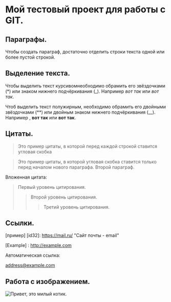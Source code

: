# Мой тестовый проект для работы с GIT.

## Параграфы.

Чтобы создать параграф, достаточно отделить строки текста одной или более пустой строкой.

## Выделение текста.

Чтобы выделить текст курсивомнеобходимо обрамить его звёздочками
(*) или знаком нижнего подчёркивания (_). Например *вот так* или _вот так_.

Чтоб выделить текст полужирным, необходимо обрамить его двойными звёздочками (**) или двойным знаком нижнего подчёркивания (__). Например , **вот так** или __вот так__.

## Цитаты.

> Это пример цитаты,
> в которой перед каждой строкой
> ставится угловая скобка

> Это пример цитаты,
в которой угловая скобка 
ставится только перед началом нового параграфа.
> Второй параграф.

Вложенная цитата:

> Первый уровень цитирования.
>> Второй уровень цитирования.
>>> Третий уровень цитирования.

## Ссылки.

[пример] [id32]: https://mail.ru/ "Сайт почты - email"

[Example] : http://example.com

Автоматическая ссылка:

<address@example.com>

## Работа с изображением.

![Привет, это милый котик.](cat_kotic.jpg)


